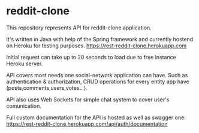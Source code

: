 # reddit-clone

This repository represents API for reddit-clone application.

It's written in Java with help of the Spring framework and currently hostend on Heroku for testing purposes.
https://rest-reddit-clone.herokuapp.com

Initial request can take up to 20 seconds to load due to free instance Heroku server.

API covers most needs one social-network application can have. Such as authentication & authorization, CRUD operations for every entity app have (posts,comments,users,votes...).

API also uses Web Sockets for simple chat system to cover user's comunication.

Full custom documentation for the API is hosted as well as swagger one: https://rest-reddit-clone.herokuapp.com/api/auth/documentation


